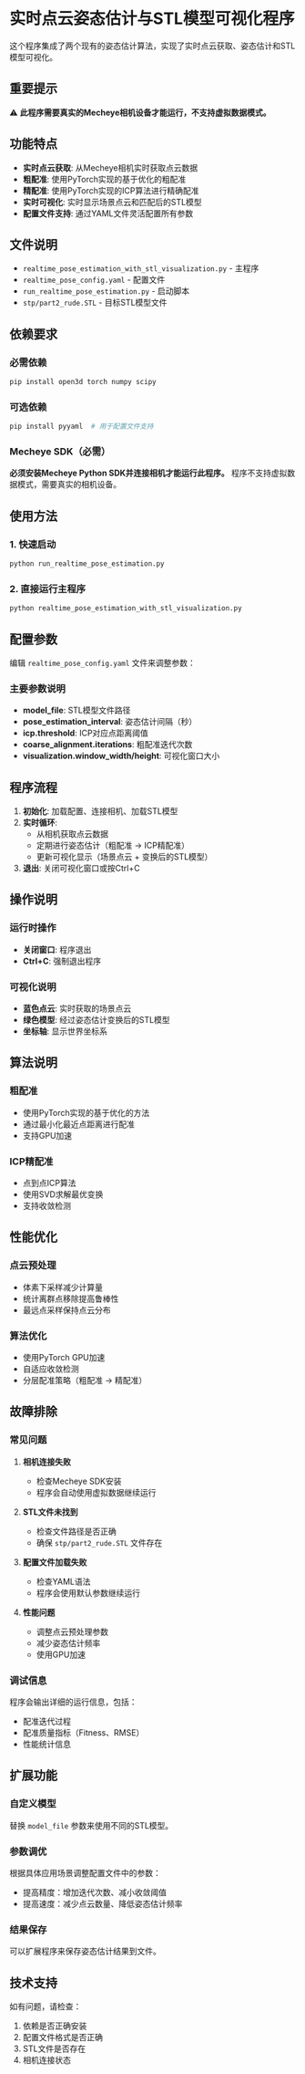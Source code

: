 # 实时点云姿态估计与STL模型可视化程序

这个程序集成了两个现有的姿态估计算法，实现了实时点云获取、姿态估计和STL模型可视化。

## 重要提示

⚠️ **此程序需要真实的Mecheye相机设备才能运行，不支持虚拟数据模式。**

## 功能特点

- **实时点云获取**: 从Mecheye相机实时获取点云数据
- **粗配准**: 使用PyTorch实现的基于优化的粗配准
- **精配准**: 使用PyTorch实现的ICP算法进行精确配准
- **实时可视化**: 实时显示场景点云和匹配后的STL模型
- **配置文件支持**: 通过YAML文件灵活配置所有参数

## 文件说明

- `realtime_pose_estimation_with_stl_visualization.py` - 主程序
- `realtime_pose_config.yaml` - 配置文件
- `run_realtime_pose_estimation.py` - 启动脚本
- `stp/part2_rude.STL` - 目标STL模型文件

## 依赖要求

### 必需依赖
```bash
pip install open3d torch numpy scipy
```

### 可选依赖
```bash
pip install pyyaml  # 用于配置文件支持
```

### Mecheye SDK（必需）
**必须安装Mecheye Python SDK并连接相机才能运行此程序。**
程序不支持虚拟数据模式，需要真实的相机设备。

## 使用方法

### 1. 快速启动
```bash
python run_realtime_pose_estimation.py
```

### 2. 直接运行主程序
```bash
python realtime_pose_estimation_with_stl_visualization.py
```

## 配置参数

编辑 `realtime_pose_config.yaml` 文件来调整参数：

### 主要参数说明

- **model_file**: STL模型文件路径
- **pose_estimation_interval**: 姿态估计间隔（秒）
- **icp.threshold**: ICP对应点距离阈值
- **coarse_alignment.iterations**: 粗配准迭代次数
- **visualization.window_width/height**: 可视化窗口大小

## 程序流程

1. **初始化**: 加载配置、连接相机、加载STL模型
2. **实时循环**:
   - 从相机获取点云数据
   - 定期进行姿态估计（粗配准 → ICP精配准）
   - 更新可视化显示（场景点云 + 变换后的STL模型）
3. **退出**: 关闭可视化窗口或按Ctrl+C

## 操作说明

### 运行时操作
- **关闭窗口**: 程序退出
- **Ctrl+C**: 强制退出程序

### 可视化说明
- **蓝色点云**: 实时获取的场景点云
- **绿色模型**: 经过姿态估计变换后的STL模型
- **坐标轴**: 显示世界坐标系

## 算法说明

### 粗配准
- 使用PyTorch实现的基于优化的方法
- 通过最小化最近点距离进行配准
- 支持GPU加速

### ICP精配准
- 点到点ICP算法
- 使用SVD求解最优变换
- 支持收敛检测

## 性能优化

### 点云预处理
- 体素下采样减少计算量
- 统计离群点移除提高鲁棒性
- 最远点采样保持点云分布

### 算法优化
- 使用PyTorch GPU加速
- 自适应收敛检测
- 分层配准策略（粗配准 → 精配准）

## 故障排除

### 常见问题

1. **相机连接失败**
   - 检查Mecheye SDK安装
   - 程序会自动使用虚拟数据继续运行

2. **STL文件未找到**
   - 检查文件路径是否正确
   - 确保 `stp/part2_rude.STL` 文件存在

3. **配置文件加载失败**
   - 检查YAML语法
   - 程序会使用默认参数继续运行

4. **性能问题**
   - 调整点云预处理参数
   - 减少姿态估计频率
   - 使用GPU加速

### 调试信息
程序会输出详细的运行信息，包括：
- 配准迭代过程
- 配准质量指标（Fitness、RMSE）
- 性能统计信息

## 扩展功能

### 自定义模型
替换 `model_file` 参数来使用不同的STL模型。

### 参数调优
根据具体应用场景调整配置文件中的参数：
- 提高精度：增加迭代次数、减小收敛阈值
- 提高速度：减少点云数量、降低姿态估计频率

### 结果保存
可以扩展程序来保存姿态估计结果到文件。

## 技术支持

如有问题，请检查：
1. 依赖是否正确安装
2. 配置文件格式是否正确
3. STL文件是否存在
4. 相机连接状态 